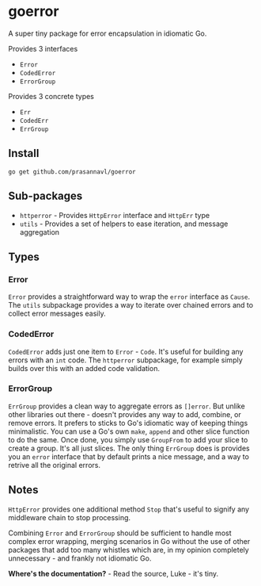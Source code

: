 # goerror

A super tiny package for error encapsulation in idiomatic Go.

Provides 3 interfaces
- `Error`
- `CodedError`
- `ErrorGroup`

Provides 3 concrete types
- `Err`
- `CodedErr`
- `ErrGroup`

## Install

`go get github.com/prasannavl/goerror`

## Sub-packages

- `httperror` - Provides `HttpError` interface and `HttpErr` type
- `utils` - Provides a set of helpers to ease iteration, and message aggregation

## Types

### Error

`Error` provides a straightforward way to wrap the `error` interface as `Cause`. The `utils` subpackage provides a way to iterate over chained errors and to collect error messages easily.

### CodedError

`CodedError` adds just one item to `Error` - `Code`. It's useful for building any errors with an `int` code. The `httperror` subpackage, for example simply builds over this with an added code validation.

### ErrorGroup

`ErrGroup` provides a clean way to aggregate errors as `[]error`. But unlike other libraries out there - doesn't provides any way to add, combine, or remove errors. It prefers to sticks to Go's idiomatic way of keeping things minimalistic. You can use a Go's own `make`, `append` and other slice function to do the same. Once done, you simply use `GroupFrom` to add your slice to create a group. It's all just slices. The only thing `ErrGroup` does is provides you an `error` interface that by default prints a nice message, and a way to retrive all the original errors.

## Notes

`HttpError` provides one additional method `Stop` that's useful to signify any middleware chain to stop processing.

Combining `Error` and `ErrorGroup` should be sufficient to handle most complex error wrapping, merging scenarios in Go without the use of other packages that add too many whistles which are, in my opinion completely unnecessary - and frankly not idiomatic Go.

**Where's the documentation?** - Read the source, Luke - it's tiny.
